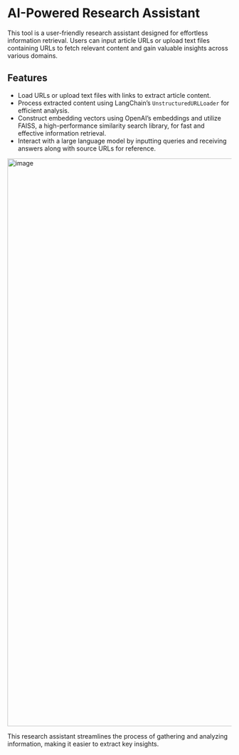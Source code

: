 # AI-Powered Research Assistant

This tool is a user-friendly research assistant designed for effortless information retrieval. Users can input article URLs or upload text files containing URLs to fetch relevant content and gain valuable insights across various domains.

## Features

- Load URLs or upload text files with links to extract article content.
- Process extracted content using LangChain’s `UnstructuredURLLoader` for efficient analysis.
- Construct embedding vectors using OpenAI’s embeddings and utilize FAISS, a high-performance similarity search library, for fast and effective information retrieval.
- Interact with a large language model by inputting queries and receiving answers along with source URLs for reference.

<img width="1273" alt="image" src="https://github.com/user-attachments/assets/a2a5f432-fe1b-4d68-872c-8f3046aacc5b" />

This research assistant streamlines the process of gathering and analyzing information, making it easier to extract key insights.
